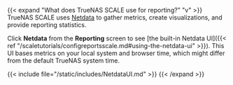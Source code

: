 &NewLine;

{{< expand "What does TrueNAS SCALE use for reporting?" "v" >}}
TrueNAS SCALE uses [Netdata](https://www.netdata.cloud/) to gather metrics, create visualizations, and provide reporting statistics.

Click **Netdata** from the **Reporting** screen to see [the built-in Netdata UI]({{< ref "/scaletutorials/configreportsscale.md#using-the-netdata-ui" >}}).
This UI bases metrics on your local system and browser time, which might differ from the default TrueNAS system time.

{{< include file="/static/includes/NetdataUI.md" >}}
{{< /expand >}}
